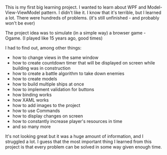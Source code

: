 This is my first big learning project. I wanted to learn about WPF and Model-View-ViewModel pattern. I didn't like it.
I know that it's terrible, but I learned a lot. There were hundreds of problems. (it's still unfinished - and probably won't be ever)

The project idea was to simulate (in a simple way) a browser game - Ogame. (I played like 15 years ago, good times)

I had to find out, among other things:
- how to change views in the same window
- how to create countdown timer that will be displayed on screen while building was in construction
- how to create a battle algorithm to take down enemies
- how to create models
- how to build multiple ships at once
- how to implement validation for buttons
- how binding works
- how XAML works
- how to add images to the project
- how to use Commands
- how to display changes on screen
- how to constantly increase player's resources in time
- and so many more

It's not looking great but it was a huge amount of information, and I struggled a lot. I guess that the most important thing I learned from this project is that every problem can be solved in some way given enough time. 
